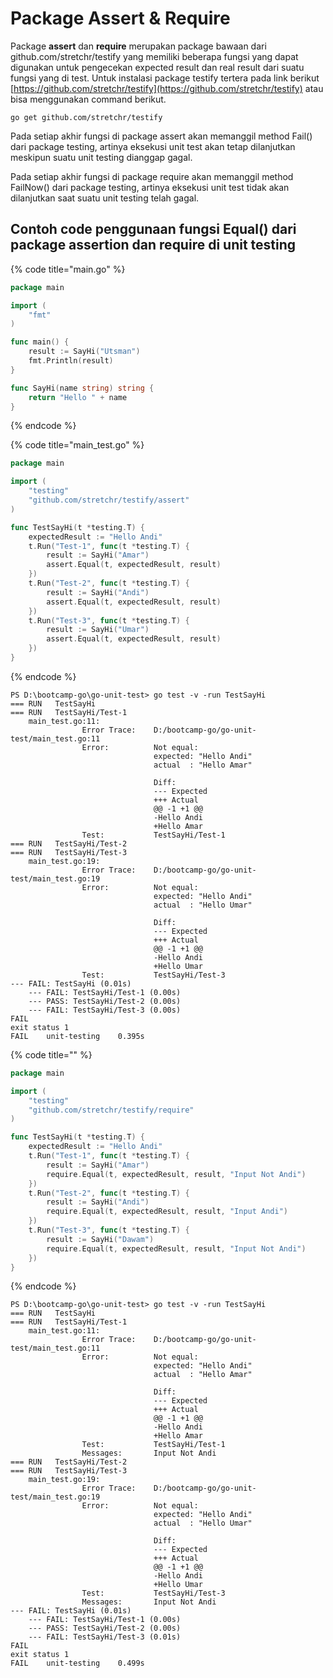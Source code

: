 # Package Assert & Require

Package **assert** dan **require** merupakan package bawaan dari github.com/stretchr/testify yang memiliki beberapa fungsi yang dapat digunakan untuk pengecekan expected result dan real result dari suatu fungsi yang di test. Untuk instalasi package testify tertera pada link berikut [https://github.com/stretchr/testify](https://github.com/stretchr/testify) atau bisa menggunakan command berikut.

```
go get github.com/stretchr/testify
```

Pada setiap akhir fungsi di package assert akan memanggil method Fail() dari package testing, artinya eksekusi unit test akan tetap dilanjutkan meskipun suatu unit testing dianggap gagal.&#x20;

Pada setiap akhir fungsi di package require akan memanggil method FailNow() dari package testing, artinya eksekusi unit test tidak akan dilanjutkan saat suatu unit testing telah gagal.

## Contoh code penggunaan fungsi Equal() dari package assertion dan require di unit testing

{% code title="main.go" %}
```go
package main

import (
	"fmt"
)

func main() {
	result := SayHi("Utsman")
	fmt.Println(result)
}

func SayHi(name string) string {
	return "Hello " + name
}

```
{% endcode %}

{% code title="main_test.go" %}
```go
package main

import (
	"testing"
	"github.com/stretchr/testify/assert"
)

func TestSayHi(t *testing.T) {
	expectedResult := "Hello Andi"
	t.Run("Test-1", func(t *testing.T) {
		result := SayHi("Amar")
		assert.Equal(t, expectedResult, result)
	})
	t.Run("Test-2", func(t *testing.T) {
		result := SayHi("Andi")
		assert.Equal(t, expectedResult, result)
	})
	t.Run("Test-3", func(t *testing.T) {
		result := SayHi("Umar")
		assert.Equal(t, expectedResult, result)
	})
}
```
{% endcode %}

```
PS D:\bootcamp-go\go-unit-test> go test -v -run TestSayHi
=== RUN   TestSayHi
=== RUN   TestSayHi/Test-1
    main_test.go:11:
                Error Trace:    D:/bootcamp-go/go-unit-test/main_test.go:11
                Error:          Not equal:
                                expected: "Hello Andi"
                                actual  : "Hello Amar"

                                Diff:
                                --- Expected
                                +++ Actual
                                @@ -1 +1 @@
                                -Hello Andi
                                +Hello Amar
                Test:           TestSayHi/Test-1
=== RUN   TestSayHi/Test-2
=== RUN   TestSayHi/Test-3
    main_test.go:19:
                Error Trace:    D:/bootcamp-go/go-unit-test/main_test.go:19
                Error:          Not equal:
                                expected: "Hello Andi"
                                actual  : "Hello Umar"

                                Diff:
                                --- Expected
                                +++ Actual
                                @@ -1 +1 @@
                                -Hello Andi
                                +Hello Umar
                Test:           TestSayHi/Test-3
--- FAIL: TestSayHi (0.01s)
    --- FAIL: TestSayHi/Test-1 (0.00s)
    --- PASS: TestSayHi/Test-2 (0.00s)
    --- FAIL: TestSayHi/Test-3 (0.00s)
FAIL
exit status 1
FAIL    unit-testing    0.395s
```

{% code title="" %}
```go
package main

import (
	"testing"
	"github.com/stretchr/testify/require"
)

func TestSayHi(t *testing.T) {
	expectedResult := "Hello Andi"
	t.Run("Test-1", func(t *testing.T) {
		result := SayHi("Amar")
		require.Equal(t, expectedResult, result, "Input Not Andi")
	})
	t.Run("Test-2", func(t *testing.T) {
		result := SayHi("Andi")
		require.Equal(t, expectedResult, result, "Input Andi")
	})
	t.Run("Test-3", func(t *testing.T) {
		result := SayHi("Dawam")
		require.Equal(t, expectedResult, result, "Input Not Andi")
	})
}
```
{% endcode %}

```
PS D:\bootcamp-go\go-unit-test> go test -v -run TestSayHi
=== RUN   TestSayHi
=== RUN   TestSayHi/Test-1
    main_test.go:11:
                Error Trace:    D:/bootcamp-go/go-unit-test/main_test.go:11
                Error:          Not equal:
                                expected: "Hello Andi"
                                actual  : "Hello Amar"

                                Diff:
                                --- Expected
                                +++ Actual
                                @@ -1 +1 @@
                                -Hello Andi
                                +Hello Amar
                Test:           TestSayHi/Test-1
                Messages:       Input Not Andi
=== RUN   TestSayHi/Test-2
=== RUN   TestSayHi/Test-3
    main_test.go:19:
                Error Trace:    D:/bootcamp-go/go-unit-test/main_test.go:19
                Error:          Not equal:
                                expected: "Hello Andi"
                                actual  : "Hello Umar"

                                Diff:
                                --- Expected
                                +++ Actual
                                @@ -1 +1 @@
                                -Hello Andi
                                +Hello Umar
                Test:           TestSayHi/Test-3
                Messages:       Input Not Andi
--- FAIL: TestSayHi (0.01s)
    --- FAIL: TestSayHi/Test-1 (0.00s)
    --- PASS: TestSayHi/Test-2 (0.00s)
    --- FAIL: TestSayHi/Test-3 (0.01s)
FAIL
exit status 1
FAIL    unit-testing    0.499s
```
